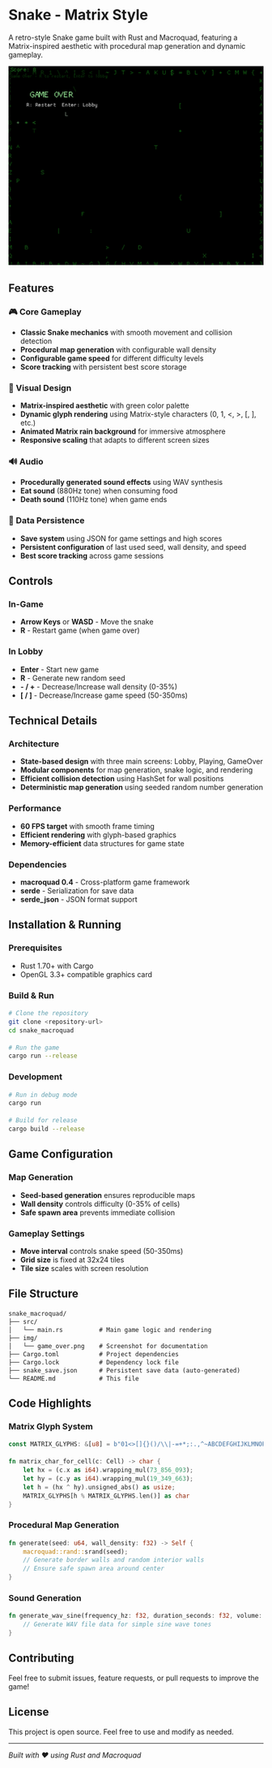 # Snake - Matrix Style

A retro-style Snake game built with Rust and Macroquad, featuring a Matrix-inspired aesthetic with procedural map generation and dynamic gameplay.

![Game Over Screen](img/game_over.png)

## Features

### 🎮 Core Gameplay
- **Classic Snake mechanics** with smooth movement and collision detection
- **Procedural map generation** with configurable wall density
- **Configurable game speed** for different difficulty levels
- **Score tracking** with persistent best score storage

### 🎨 Visual Design
- **Matrix-inspired aesthetic** with green color palette
- **Dynamic glyph rendering** using Matrix-style characters (0, 1, <, >, [, ], etc.)
- **Animated Matrix rain background** for immersive atmosphere
- **Responsive scaling** that adapts to different screen sizes

### 🔊 Audio
- **Procedurally generated sound effects** using WAV synthesis
- **Eat sound** (880Hz tone) when consuming food
- **Death sound** (110Hz tone) when game ends

### 💾 Data Persistence
- **Save system** using JSON for game settings and high scores
- **Persistent configuration** of last used seed, wall density, and speed
- **Best score tracking** across game sessions

## Controls

### In-Game
- **Arrow Keys** or **WASD** - Move the snake
- **R** - Restart game (when game over)

### In Lobby
- **Enter** - Start new game
- **R** - Generate new random seed
- **- / +** - Decrease/Increase wall density (0-35%)
- **[ / ]** - Decrease/Increase game speed (50-350ms)

## Technical Details

### Architecture
- **State-based design** with three main screens: Lobby, Playing, GameOver
- **Modular components** for map generation, snake logic, and rendering
- **Efficient collision detection** using HashSet for wall positions
- **Deterministic map generation** using seeded random number generation

### Performance
- **60 FPS target** with smooth frame timing
- **Efficient rendering** with glyph-based graphics
- **Memory-efficient** data structures for game state

### Dependencies
- **macroquad 0.4** - Cross-platform game framework
- **serde** - Serialization for save data
- **serde_json** - JSON format support

## Installation & Running

### Prerequisites
- Rust 1.70+ with Cargo
- OpenGL 3.3+ compatible graphics card

### Build & Run
```bash
# Clone the repository
git clone <repository-url>
cd snake_macroquad

# Run the game
cargo run --release
```

### Development
```bash
# Run in debug mode
cargo run

# Build for release
cargo build --release
```

## Game Configuration

### Map Generation
- **Seed-based generation** ensures reproducible maps
- **Wall density** controls difficulty (0-35% of cells)
- **Safe spawn area** prevents immediate collision

### Gameplay Settings
- **Move interval** controls snake speed (50-350ms)
- **Grid size** is fixed at 32x24 tiles
- **Tile size** scales with screen resolution

## File Structure

```
snake_macroquad/
├── src/
│   └── main.rs          # Main game logic and rendering
├── img/
│   └── game_over.png    # Screenshot for documentation
├── Cargo.toml           # Project dependencies
├── Cargo.lock           # Dependency lock file
├── snake_save.json      # Persistent save data (auto-generated)
└── README.md            # This file
```

## Code Highlights

### Matrix Glyph System
```rust
const MATRIX_GLYPHS: &[u8] = b"01<>[]{}()/\\|-=+*;:.,^~ABCDEFGHIJKLMNOPQRSTUVWXYZ";

fn matrix_char_for_cell(c: Cell) -> char {
    let hx = (c.x as i64).wrapping_mul(73_856_093);
    let hy = (c.y as i64).wrapping_mul(19_349_663);
    let h = (hx ^ hy).unsigned_abs() as usize;
    MATRIX_GLYPHS[h % MATRIX_GLYPHS.len()] as char
}
```

### Procedural Map Generation
```rust
fn generate(seed: u64, wall_density: f32) -> Self {
    macroquad::rand::srand(seed);
    // Generate border walls and random interior walls
    // Ensure safe spawn area around center
}
```

### Sound Generation
```rust
fn generate_wav_sine(frequency_hz: f32, duration_seconds: f32, volume: f32) -> Vec<u8> {
    // Generate WAV file data for simple sine wave tones
}
```

## Contributing

Feel free to submit issues, feature requests, or pull requests to improve the game!

## License

This project is open source. Feel free to use and modify as needed.

---

*Built with ❤️ using Rust and Macroquad*
